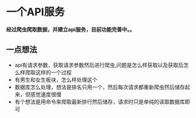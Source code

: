 # **一个API服务**

**经过爬虫爬取数据，并建立api服务，目前功能完善中。。**
## 一点想法

- api有请求参数，获取请求参数然后进行爬虫,问题是怎么样获取以及获取后怎么样爬取这样的一个过程
- 有男生和女生板块，怎么样处理这个
- 数据库怎么处理，想法是排名只用一个，然后每次请求都重新爬虫然后储存起来，但感觉速度很慢
- 有个想法是用命令来爬取最新排行然后储存，请求时只是单纯的读取数据库即可